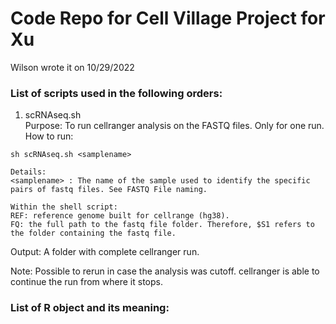 # Code Repo for Cell Village Project for Xu  
Wilson wrote it on 10/29/2022  
  
### List of scripts used in the following orders:  
1. scRNAseq.sh  
Purpose: To run cellranger analysis on the FASTQ files. Only for one run.
How to run:  
```
sh scRNAseq.sh <samplename>  
  
Details:
<samplename> : The name of the sample used to identify the specific pairs of fastq files. See FASTQ File naming.

Within the shell script:
REF: reference genome built for cellrange (hg38).
FQ: the full path to the fastq file folder. Therefore, $S1 refers to the folder containing the fastq file.
```  
  
Output:
A folder with complete cellranger run.  

Note:
Possible to rerun in case the analysis was cutoff. cellranger is able to continue the run from where it stops.  


### List of R object and its meaning:  

